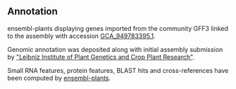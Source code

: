 **Annotation**
----------

ensembl-plants displaying genes imported from the community GFF3 linked to the assembly with accession [GCA\_949783395.1](http://www.ebi.ac.uk/ena/data/view/GCA_949783395.1).

Genomic annotation was deposited along with initial assembly submission by ["Leibniz Institute of Plant Genetics and Crop Plant Research"](https://www.ipk-gatersleben.de/en/).

Small RNA features, protein features, BLAST hits and cross-references have been
computed by [ensembl-plants](https://plants.ensembl.org/info/genome/annotation/index.html).
